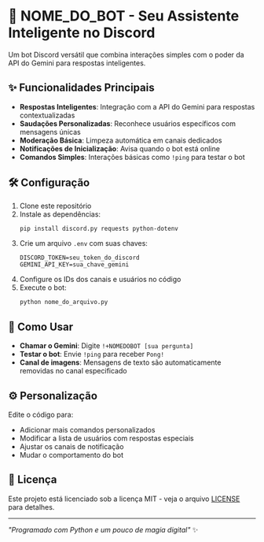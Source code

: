 # 🤖 NOME_DO_BOT - Seu Assistente Inteligente no Discord

Um bot Discord versátil que combina interações simples com o poder da API do Gemini para respostas inteligentes.

## ✨ Funcionalidades Principais

- **Respostas Inteligentes**: Integração com a API do Gemini para respostas contextualizadas
- **Saudações Personalizadas**: Reconhece usuários específicos com mensagens únicas
- **Moderação Básica**: Limpeza automática em canais dedicados
- **Notificações de Inicialização**: Avisa quando o bot está online
- **Comandos Simples**: Interações básicas como `!ping` para testar o bot

## 🛠️ Configuração

1. Clone este repositório
2. Instale as dependências:
   ```bash
   pip install discord.py requests python-dotenv
   ```
3. Crie um arquivo `.env` com suas chaves:
   ```
   DISCORD_TOKEN=seu_token_do_discord
   GEMINI_API_KEY=sua_chave_gemini
   ```
4. Configure os IDs dos canais e usuários no código
5. Execute o bot:
   ```bash
   python nome_do_arquivo.py
   ```

## 🎯 Como Usar

- **Chamar o Gemini**: Digite `!+NOMEDOBOT [sua pergunta]`
- **Testar o bot**: Envie `!ping` para receber `Pong!`
- **Canal de imagens**: Mensagens de texto são automaticamente removidas no canal especificado

## ⚙️ Personalização

Edite o código para:
- Adicionar mais comandos personalizados
- Modificar a lista de usuários com respostas especiais
- Ajustar os canais de notificação
- Mudar o comportamento do bot

## 📝 Licença

Este projeto está licenciado sob a licença MIT - veja o arquivo [LICENSE](LICENSE) para detalhes.

---

*"Programado com Python e um pouco de magia digital"* ✨
